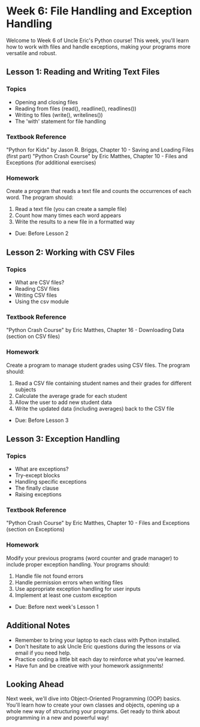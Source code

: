 # Week 6: File Handling and Exception Handling

Welcome to Week 6 of Uncle Eric's Python course! This week, you'll learn how to work with files and handle exceptions, making your programs more versatile and robust.

## Lesson 1: Reading and Writing Text Files

### Topics
- Opening and closing files
- Reading from files (read(), readline(), readlines())
- Writing to files (write(), writelines())
- The 'with' statement for file handling

### Textbook Reference
"Python for Kids" by Jason R. Briggs, Chapter 10 - Saving and Loading Files (first part)
"Python Crash Course" by Eric Matthes, Chapter 10 - Files and Exceptions (for additional exercises)

### Homework
Create a program that reads a text file and counts the occurrences of each word. The program should:
1. Read a text file (you can create a sample file)
2. Count how many times each word appears
3. Write the results to a new file in a formatted way
* Due: Before Lesson 2

## Lesson 2: Working with CSV Files

### Topics
- What are CSV files?
- Reading CSV files
- Writing CSV files
- Using the csv module

### Textbook Reference
"Python Crash Course" by Eric Matthes, Chapter 16 - Downloading Data (section on CSV files)

### Homework
Create a program to manage student grades using CSV files. The program should:
1. Read a CSV file containing student names and their grades for different subjects
2. Calculate the average grade for each student
3. Allow the user to add new student data
4. Write the updated data (including averages) back to the CSV file
* Due: Before Lesson 3

## Lesson 3: Exception Handling

### Topics
- What are exceptions?
- Try-except blocks
- Handling specific exceptions
- The finally clause
- Raising exceptions

### Textbook Reference
"Python Crash Course" by Eric Matthes, Chapter 10 - Files and Exceptions (section on Exceptions)

### Homework
Modify your previous programs (word counter and grade manager) to include proper exception handling. Your programs should:
1. Handle file not found errors
2. Handle permission errors when writing files
3. Use appropriate exception handling for user inputs
4. Implement at least one custom exception
* Due: Before next week's Lesson 1

## Additional Notes
- Remember to bring your laptop to each class with Python installed.
- Don't hesitate to ask Uncle Eric questions during the lessons or via email if you need help.
- Practice coding a little bit each day to reinforce what you've learned.
- Have fun and be creative with your homework assignments!

## Looking Ahead
Next week, we'll dive into Object-Oriented Programming (OOP) basics. You'll learn how to create your own classes and objects, opening up a whole new way of structuring your programs. Get ready to think about programming in a new and powerful way!
